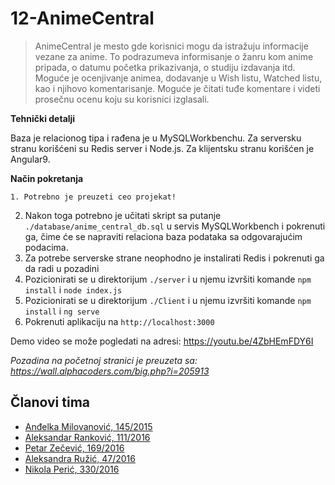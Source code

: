 # 12-AnimeCentral

> AnimeCentral je mesto gde korisnici mogu da istražuju informacije vezane za anime.
> To podrazumeva informisanje o žanru kom anime pripada, o datumu početka prikazivanja,
> o studiju izdavanja itd. Moguće je ocenjivanje animea, dodavanje u Wish listu, 
> Watched listu, kao i njihovo komentarisanje. Moguće je čitati tuđe komentare i 
> videti prosečnu ocenu koju su korisnici izglasali. 

**Tehnički detalji**

Baza je relacionog tipa i rađena je u MySQLWorkbenchu. Za serversku stranu korišćeni
su Redis server i Node.js. Za klijentsku stranu korišćen je Angular9.

**Način pokretanja**

    1. Potrebno je preuzeti ceo projekat!
2. Nakon toga potrebno je učitati skript sa putanje `./database/anime_central_db.sql` u servis MySQLWorkbench i pokrenuti ga, čime će se napraviti relaciona baza podataka sa odgovarajućim podacima.
3. Za potrebe serverske strane neophodno je instalirati Redis i pokrenuti ga da radi u pozadini
4. Pozicionirati se u direktorijum `./server` i u njemu izvršiti komande `npm install` i `node index.js`
5. Pozicionirati se u direktorijum `./Client` i u njemu izvršiti komande `npm install` i `ng serve`
6. Pokrenuti aplikaciju na `http://localhost:3000`

Demo video se može pogledati na adresi: https://youtu.be/4ZbHEmFDY6I

*Pozadina na početnoj stranici je preuzeta sa: https://wall.alphacoders.com/big.php?i=205913*

## Članovi tima

- [Anđelka Milovanović, 145/2015](https://gitlab.com/mandja96)
- [Aleksandar Ranković, 111/2016](https://gitlab.com/Lexxigar)
- [Petar Zečević, 169/2016](https://gitlab.com/PetarZecevic)
- [Aleksandra Ružić, 47/2016](https://gitlab.com/AleksandraRuzic)
- [Nikola Perić, 330/2016](https://gitlab.com/backspacer303)

